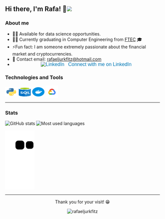 ## Hi there, I'm Rafa! 👋<img src="https://github.com/rajput2107/rajput2107/blob/master/Assets/Earth.gif" width="24px"/>


### About me
- 🐱‍💻 Available for data science opportunities.
- 👩‍💻 Currently graduating in Computer Engineering from [FTEC](https://www.ftec.com.br/) 🎓
- ⚡Fun fact: I am someone extremely passionate about the financial market and cryptocurrencies.
- 💌 Contact email: rafaeljurkfitz@hotmail.com
- <div style="text-align: center;">
  <a href="https://www.linkedin.com/in/rafaeljurkfitz/" target="_blank" style="text-decoration: none; color: #0077B5; font-family: Arial, sans-serif; font-size: 16px;">
    <img width="22" src="https://github.com/zumrudu-anka/zumrudu-anka/raw/master/images/linkedin.svg" alt="LinkedIn" style="vertical-align: middle; margin-right: 8px;"> Connect with me on LinkedIn
  </a>
</div>

### Technologies and Tools 
<div align="left">
  <img align="center" alt="Python" height="30" width="40" src="https://github.com/devicons/devicon/blob/master/icons/python/python-original.svg">
  <img align="center" alt="SQL" height="30" width="40" src="https://github.com/rafaeljurkfitz/rafaeljurkfitz/blob/main/assets/sql.svg">  
  <img align="center" alt="Docker" height="30" width="40" src="https://github.com/rafaeljurkfitz/rafaeljurkfitz/blob/main/assets/docker-svgrepo-com.svg">  
  <img align="center" alt="Google Cloud" height="40" width="40" src="https://github.com/rafaeljurkfitz/rafaeljurkfitz/blob/main/assets/google_cloud_logo_icon_159333.svg">  
</div>

<hr />

### Stats

<div>
  <img height="200em" alt="GitHub stats" src="https://github-readme-stats.vercel.app/api?username=rafaeljurkfitz&show_icons=true&theme=radical&include_all_commits=true&count_private=true">
  <img height="200em" alt="Most used languages" src="https://github-readme-stats.vercel.app/api/top-langs/?username=rafaeljurkfitz&layout=compact&langs_count=8&theme=radical">
</div>

![Snake animation](https://github.com/rafaeljurkfitz/rafaeljurkfitz/blob/output/github-contribution-grid-snake.svg)

<hr/>

<div align='center'>
<p> Thank you for your visit! 😁</p>
  <img src="https://komarev.com/ghpvc/?username=rafaeljurkfitz&color=blueviolet&label=profile+views" alt="rafaeljurkfitz" />
</div>
